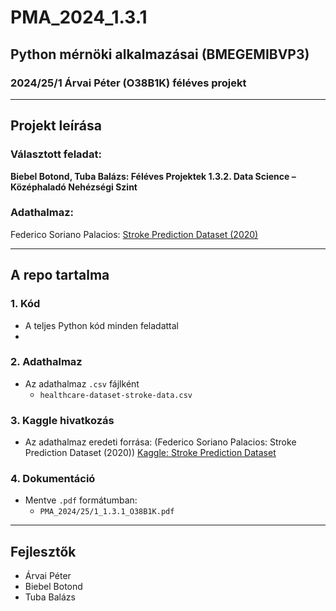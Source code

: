 # **PMA_2024_1.3.1**

## **Python mérnöki alkalmazásai (BMEGEMIBVP3)**  
### 2024/25/1 Árvai Péter (O38B1K) féléves projekt

---

## **Projekt leírása**
### Választott feladat:  
**Biebel Botond, Tuba Balázs: Féléves Projektek 1.3.2. Data Science – Középhaladó Nehézségi Szint**

### Adathalmaz:  
Federico Soriano Palacios: [Stroke Prediction Dataset (2020)](https://www.kaggle.com/datasets/fedesoriano/stroke-prediction-dataset)

---

## **A repo tartalma**

### 1. **Kód**
- A teljes Python kód minden feladattal
- 
### 2. **Adathalmaz**
- Az adathalmaz `.csv` fájlként
  - `healthcare-dataset-stroke-data.csv`

### 3. **Kaggle hivatkozás**
- Az adathalmaz eredeti forrása: (Federico Soriano Palacios: Stroke Prediction Dataset (2020))
  [Kaggle: Stroke Prediction Dataset](https://www.kaggle.com/datasets/fedesoriano/stroke-prediction-dataset)

### 4. **Dokumentáció**
- Mentve `.pdf` formátumban:  
  - `PMA_2024/25/1_1.3.1_O38B1K.pdf`

 ---
## **Fejlesztők**
- Árvai Péter
- Biebel Botond
- Tuba Balázs


